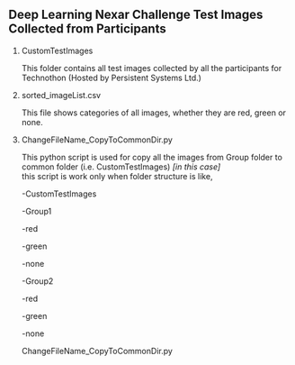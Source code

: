 ## Deep Learning Nexar Challenge Test Images Collected from Participants

1. CustomTestImages

    This folder contains all test images collected by all the participants for Technothon (Hosted by Persistent Systems Ltd.)  
    
2. sorted_imageList.csv

    This file shows categories of all images, whether they are red, green or none.

3. ChangeFileName_CopyToCommonDir.py

    This python script is used for copy all the images from Group folder to common folder (i.e. CustomTestImages) _[in this case]_  
    this script is work only when folder structure is like,
    
    -CustomTestImages
    
    -Group1
    
      -red
      
      -green
      
      -none
      
    -Group2
    
      -red
      
      -green
      
      -none
      
    ChangeFileName_CopyToCommonDir.py  
